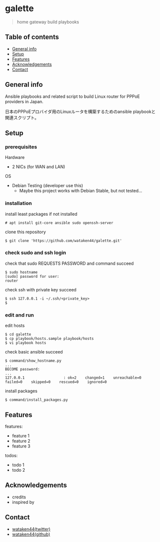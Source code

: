 # galette
> home gateway build playbooks 

## Table of contents
* [General info](#general-info)
* [Setup](#setup)
* [Features](#features)
* [Acknowledgements](#acknowledgements)
* [Contact](#contact)

## General info

Ansible playbooks and related script to build Linux router for PPPoE providers in Japan.

日本のPPPoEプロバイダ用のLinuxルータを構築するためのansible playbookと関連スクリプト。


## Setup

### prerequisites

Hardware
* 2 NICs (for WAN and LAN)

OS
* Debian Testing (developer use this)
    * Maybe this project works with Debian Stable, but not tested... 

### installation

install least packages if not installed

```
# apt install git-core ansible sudo openssh-server
```

clone this repository

```
$ git clone 'https://github.com/wataken44/galette.git'
```

### check sudo and ssh login

check that sudo REQUESTS PASSWORD and command succeed

```
$ sudo hostname
[sudo] password for user:
router
```

check ssh with private key succeed

```
$ ssh 127.0.0.1 -i ~/.ssh/<private_key>
$
```


### edit and run

edit hosts

```
$ cd galette
$ cp playbook/hosts.sample playbook/hosts
$ vi playbook hosts
```

check basic ansible succeed

```
$ command/show_hostname.py
...
BECOME password:
...
127.0.0.1                  : ok=2    changed=1    unreachable=0    failed=0    skipped=0    rescued=0    ignored=0
```

install packages

```
$ command/install_packages.py
```


## Features

features:

* feature 1
* feature 2
* feature 3

todos:

* todo 1
* todo 2

## Acknowledgements

* credits
* inspired by

## Contact

* [wataken44(twitter)](https://twitter.com/wataken44)
* [wataken44(github)](https://github.com/wataken44/)
